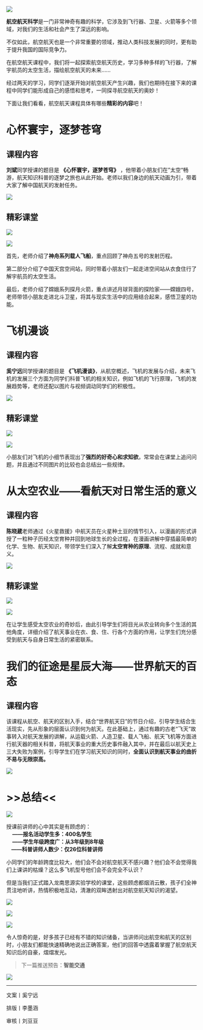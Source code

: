 ![](https://mmbiz.qpic.cn/sz_mmbiz_jpg/MibNltWd6qA3lTx37rhckZVYGicv8XfWIDGLKaAn6SPuzSerzIAiby9BwbExfibIxZzUnxgyKkRibyf8em4rlCVoG0A/640?wx_fmt=jpeg)

**航空航天科学**是一门非常神奇有趣的科学，它涉及到飞行器、卫星、火箭等多个领域，对我们的生活和社会产生了深远的影响。

不仅如此，航空航天也是一个非常重要的领域，推动人类科技发展的同时，更有助于提升我国的国际竞争力。

在航空航天课程中，我们将一起探索航空航天历史，学习多种多样的飞行器，了解宇航员的太空生活，描绘航空航天的未来……

经过两天的学习，同学们逐渐开始对航空航天产生兴趣，我们也期待在接下来的课程中同学们能形成自己的感悟和思考，一同探寻航空航天的奥妙！

下面让我们看看，航空航天课程具体有哪些**精彩的内容**吧！

# 心怀寰宇，逐梦苍穹
## 课程内容

**刘斌**同学授课的题目是 **《心怀寰宇，逐梦苍穹》** ，他带着小朋友们在”太空“畅游，航天知识科普的逐梦之旅也从此开始。老师以我们身边的航天动画为引，带着大家了解中国航天的发射任务。

![](https://mmbiz.qpic.cn/sz_mmbiz_png/MibNltWd6qA3lTx37rhckZVYGicv8XfWIDcAQfiaajscK2KKeHyPh1EicklUjh1RyhMJgrqibdqrEuOrMldibOMG7ksw/640?wx_fmt=png)

## 精彩课堂

![](https://mmbiz.qpic.cn/sz_mmbiz_png/MibNltWd6qA3lTx37rhckZVYGicv8XfWIDC0tg3Yd2EbDl5iaOicIBiczuQ3B2pz13A3U5Uibf1w3PfRuz3jBAHMIqOA/640?wx_fmt=png)

![](https://mmbiz.qpic.cn/sz_mmbiz_png/MibNltWd6qA3lTx37rhckZVYGicv8XfWIDrmUpvCQxFiaQzaTCbstGLalmc80vmq88AN1drcic3BiaiajPQIHAbYkw2w/640?wx_fmt=png)

首先，老师介绍了**神舟系列载人飞船**，重点回顾了神舟五号的发射历程。

第二部分介绍了中国天宫空间站，同时带着小朋友们一起走进空间站从衣食住行了解宇航员的太空生活。

最后，老师介绍了嫦娥系列探月火箭，重点讲述月球背面的探险家——嫦娥四号，老师带领小朋友走进北斗卫星，将其与现实生活中的应用结合起来，感悟卫星的功能。



  

  

  

  

  

# 飞机漫谈
## 课程内容

**奚宁远**同学授课的题目是 **《飞机漫谈》**，从航空概述，飞机的发展与介绍，未来飞机的发展三个方面为同学们科普飞机的相关知识，例如飞机的飞行原理，飞机的发展趋势等，老师还配以图片与视频调动同学们的积极性。  

![](https://mmbiz.qpic.cn/sz_mmbiz_png/MibNltWd6qA3lTx37rhckZVYGicv8XfWIDTdYrYyxreJ36SnQ6cWYtTaicvpc4xjbtaeuMcRrzQtFvR4cWkKJJ43A/640?wx_fmt=png)

## 精彩课堂

![](https://mmbiz.qpic.cn/sz_mmbiz_png/MibNltWd6qA3lTx37rhckZVYGicv8XfWIDQKFlibaxOGtUHwRV4f3icgtnU9xrIlfxDw7ml2YCVAw0FEcUJm8n9wxw/640?wx_fmt=png) 

![](https://mmbiz.qpic.cn/sz_mmbiz_png/MibNltWd6qA3lTx37rhckZVYGicv8XfWIDOkGBk4QbLm6SD4DkVtSyTRRiaqIjGFcth6DWiaMx1ibpfNSibL5T3umotQ/640?wx_fmt=png)

小朋友们对飞机的小细节表现出了**强烈的好奇心和求知欲**，常常会在课堂上追问问题，并且通过不同图片的比较也会总结出一些规律。



# 从太空农业——看航天对日常生活的意义
## 课程内容

**陈晓葳**老师通过《火星救援》中航天员在火星种土豆的情节引入，以漫画的形式讲授了一粒种子历经太空育种并回到地球生长的全过程，在漫画讲解中穿插最简单的化学、生物、航天知识，带领学生们深入了解**太空育种的原理**、流程、成就和意义。

![](https://mmbiz.qpic.cn/sz_mmbiz_png/MibNltWd6qA3lTx37rhckZVYGicv8XfWID0fgokRVnTVjnNT110ZdUfD2saicZFWxHyIbajD6nlSD7iaMcRFHCaH6w/640?wx_fmt=png)

## 精彩课堂  

![](https://mmbiz.qpic.cn/sz_mmbiz_png/MibNltWd6qA3lTx37rhckZVYGicv8XfWID3YMd3IJDZPClVGAevO7iapU1WBwyM1k73r3ibJ6MwVO70AQ7zlgLy1Ig/640?wx_fmt=png) 

![](https://mmbiz.qpic.cn/sz_mmbiz_png/MibNltWd6qA3lTx37rhckZVYGicv8XfWIDrO0Yk39w2okI7y6jgvKhRicHWQa4op47Uf9GaIS4EK7FOGKV9wIthKg/640?wx_fmt=png)

在让学生感受太空农业的奇妙后，由此引导学生们将目光从农业转向多个生活的其他角度，详细介绍了航天事业在衣、食、住、行各个方面的作用，让学生们充分感受到航天与自身日常生活的紧密联系。

# 我们的征途是星辰大海——世界航天的百态
## 课程内容

该课程从航空、航天的区别入手，结合“世界航天日”的节日介绍，引导学生结合生活现实，先从形象的层面认识到何为航天。在此基础上，通过有趣的古老“飞天”故事转入对航天发展的讲解，从运载火箭、人造卫星、载人飞船、航天飞机等方面进行航天器的相关科普，将航天事业的重大历史事件融入其中，并在最后以航天史上三大失败为案例，引导学生们在学习航天知识的同时，**全面认识到航天事业的曲折不易与无限崇高。**

![](https://mmbiz.qpic.cn/sz_mmbiz_png/MibNltWd6qA3lTx37rhckZVYGicv8XfWIDj2m4ygSPcbz4zEq28vnNVqO64wvIxl5jxvb7CTdkSoaBbibomF0icI7Q/640?wx_fmt=png)

# >>总结<<

![](https://mmbiz.qpic.cn/sz_mmbiz_jpg/MibNltWd6qA3lTx37rhckZVYGicv8XfWID6zFtWj9vLazvyxaJlkWzjzm8tgFhDSRbps5er0VgWMuUiblojZicBBSA/640?wx_fmt=jpeg)

授课前讲师的心中其实是有顾虑的：  
    **——报名活动学生多：400名学生**  
    **——学生年级跨度广：从3年级到8年级  
    ——科普讲师人数少：仅26位科普讲师**

小同学们的年龄跨度比较大，他们会不会对航空航天不感兴趣？他们会不会觉得我们上课讲的枯燥？这么多飞机型号他们会不会完全不认识？

但是当我们正式踏入龙南思源实验学校的课堂，这些顾虑都烟消云散，孩子们全神贯注地听讲，热情积极地互动，清澈的双眸透射出对航空航天知识的渴望。

![](https://mmbiz.qpic.cn/sz_mmbiz_jpg/MibNltWd6qA3lTx37rhckZVYGicv8XfWIDibvmqJkSzoOyKcDnoKVRee0sG4zibicxY8sUHQ7cIXUhuvy1wMLv8HeYA/640?wx_fmt=jpeg)

![](https://mmbiz.qpic.cn/sz_mmbiz_jpg/MibNltWd6qA3lTx37rhckZVYGicv8XfWIDhC7Iic8wb3Zm2nVU1N5ibcXSB2fae3sIbOdej8zlEMmZfTSykkB7KBLA/640?wx_fmt=jpeg)

![](https://mmbiz.qpic.cn/sz_mmbiz_jpg/MibNltWd6qA3lTx37rhckZVYGicv8XfWIDFbkILgUL4FJHX6MmEmCpHo54jJ7PxicDIicURjian951ubT4ILkib9xanw/640?wx_fmt=jpeg)

令人惊奇的是，好多孩子已经有不错的知识储备，当讲师问出航空和航天的区别时，小朋友们都能快速精确地说出正确答案，他们的回答中透露着掌握了航空航天知识后的自豪，熠熠发光。  

> 下一篇推送预告：**智能交通**

![](https://mmbiz.qpic.cn/sz_mmbiz_jpg/MibNltWd6qA3lTx37rhckZVYGicv8XfWIDS9W4pmNb7iapjt1zUNGseCYAMkBjDwia39LFZWbsTB8RoZrZo7DsSLsQ/640?wx_fmt=jpeg)


---
文案丨奚宁远

排版丨李墨涵

审核丨刘豆豆